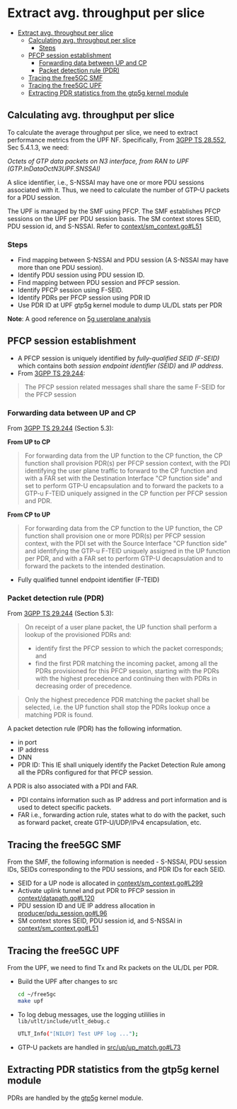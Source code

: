 
# Extract avg. throughput per slice

- [Extract avg. throughput per slice](#extract-avg-throughput-per-slice)
  - [Calculating avg. throughput per slice](#calculating-avg-throughput-per-slice)
    - [Steps](#steps)
  - [PFCP session establishment](#pfcp-session-establishment)
    - [Forwarding data between UP and CP](#forwarding-data-between-up-and-cp)
    - [Packet detection rule (PDR)](#packet-detection-rule-pdr)
  - [Tracing the free5GC SMF](#tracing-the-free5gc-smf)
  - [Tracing the free5GC UPF](#tracing-the-free5gc-upf)
  - [Extracting PDR statistics from the gtp5g kernel module](#extracting-pdr-statistics-from-the-gtp5g-kernel-module)


## Calculating avg. throughput per slice

To calculate the average throughput per slice, we need to extract performance metrics from the UPF NF. Specifically, From [3GPP TS 28.552](https://www.etsi.org/deliver/etsi_ts/128500_128599/128552/16.09.00_60/ts_128552v160900p.pdf), Sec 5.4.1.3, we need:

*Octets of GTP data packets on N3  interface, from RAN to UPF (GTP.InDataOctN3UPF.SNSSAI)*

A slice identifier, i.e., S-NSSAI may have one or more PDU sessions associated with it.
Thus, we need to calculate the number of GTP-U packets for a PDU session.

The UPF is managed by the SMF using PFCP. The SMF establishes PFCP sessions on the UPF per PDU session basis. The SM context stores SEID, PDU session id, and S-NSSAI. Refer to [context/sm_context.go#L51](https://github.com/free5gc/smf/blob/main/context/sm_context.go#L51)

### Steps
- Find mapping between S-NSSAI and PDU session (A S-NSSAI may have more than one PDU session).
- Identify PDU session using PDU session ID.
- Find mapping between PDU session and PFCP session.
- Identify PFCP session using F-SEID.
- Identify PDRs per PFCP session using PDR ID
- Use PDR ID at UPF gtp5g kernel module to dump UL/DL stats per PDR


**Note**: A good reference on [5g userplane analysis](https://datatracker.ietf.org/doc/html/draft-ietf-dmm-5g-uplane-analysis)


## PFCP session establishment
- A PFCP session is uniquely identified by *fully-qualified SEID (F-SEID)* which contains both *session endpoint identifier (SEID)* and *IP address*. 
- From [3GPP TS 29.244](https://www.etsi.org/deliver/etsi_ts/129200_129299/129244/16.05.00_60/ts_129244v160500p.pdf):
> The PFCP session related messages shall share the same F-SEID for the PFCP session

### Forwarding data between UP and CP

From [3GPP TS 29.244](https://www.etsi.org/deliver/etsi_ts/129200_129299/129244/16.05.00_60/ts_129244v160500p.pdf) (Section 5.3):

**From UP to CP**
> For forwarding data from the UP function to the CP function, the CP function shall provision PDR(s) per PFCP session context, with the PDI identifying the user plane traffic to forward to the CP function and with a FAR set with the Destination Interface "CP function side" and set to perform GTP-U encapsulation and to forward the packets to a GTP-u F-TEID uniquely assigned in the CP function per PFCP session and PDR.

**From CP to UP**
> For forwarding data from the CP function to the UP function, the CP function shall provision one or more PDR(s) per PFCP session context, with the PDI set with the Source Interface "CP function side" and identifying the GTP-u F-TEID uniquely assigned in the UP function per PDR, and with a FAR set to perform GTP-U decapsulation and to forward the packets to the intended destination.

- Fully qualified tunnel endpoint identifier (F-TEID)

### Packet detection rule (PDR)
From [3GPP TS 29.244](https://www.etsi.org/deliver/etsi_ts/129200_129299/129244/16.05.00_60/ts_129244v160500p.pdf) (Section 5.3):

> On receipt of a user plane packet, the UP function shall perform a lookup of the provisioned PDRs and:
> - identify first the PFCP session to which the packet corresponds; and
> - find the first PDR matching the incoming packet, among all the PDRs provisioned for this PFCP session, starting
with the PDRs with the highest precedence and continuing then with PDRs in decreasing order of precedence.

> Only the highest precedence PDR matching the packet shall be selected, i.e. the UP function shall stop the PDRs lookup once a matching PDR is found.


A packet detection rule (PDR) has the following information.
- in port
- IP address
- DNN
- PDR ID: This IE shall uniquely identify the Packet Detection Rule among all the PDRs configured for that PFCP session.

A PDR is also associated with a PDI and FAR.
- PDI contains information such as IP address and port information and is used to detect specific packets.
- FAR i.e., forwarding action rule, states what to do with the packet, such as forward packet, create GTP-U/UDP/IPv4 encapsulation, etc.


## Tracing the free5GC SMF

From the SMF, the following information is needed - S-NSSAI, PDU session IDs, SEIDs corresponding to the PDU sessions, and PDR IDs for each SEID.

- SEID for a UP node is allocated in [context/sm_context.go#L299](https://github.com/free5gc/smf/blob/3437241a3c03bbad1e88b47236fcd98b6f67333e/context/sm_context.go#L299)
- Activate uplink tunnel and put PDR to PFCP session in [context/datapath.go#L120](https://github.com/free5gc/smf/blob/3437241a3c03bbad1e88b47236fcd98b6f67333e/context/datapath.go#L120)
- PDU session ID and UE IP address allocation in [producer/pdu_session.go#L96](https://github.com/free5gc/smf/blob/3437241a3c03bbad1e88b47236fcd98b6f67333e/producer/pdu_session.go#L96)
- SM context stores SEID, PDU session id, and S-NSSAI in [context/sm_context.go#L51](https://github.com/free5gc/smf/blob/main/context/sm_context.go#L51)


## Tracing the free5GC UPF

From the UPF, we need to find Tx and Rx packets on the UL/DL per PDR.

- Build the UPF after changes to src
  ```bash
  cd ~/free5gc
  make upf
  ```

- To log debug messages, use the logging utililies in `lib/utlt/include/utlt_debug.c`  
  ```bash
  UTLT_Info("[NILOY] Test UPF log ...");
  ```
- GTP-U packets are handled in [src/up/up_match.go#L73](https://github.com/free5gc/upf/blob/main/src/up/up_match.h#L73)


## Extracting PDR statistics from the gtp5g kernel module

PDRs are handled by the [gtp5g](https://github.com/free5gc/gtp5g) kernel module.












